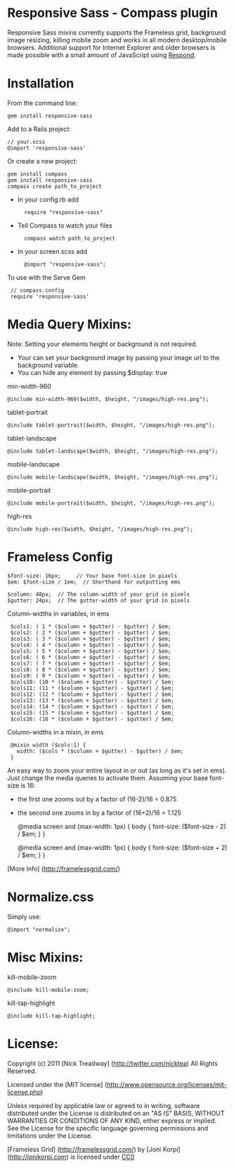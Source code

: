 Responsive Sass - Compass plugin
====================

Responsive Sass mixins currently supports the Frameless grid, background image resizing, killing mobile zoom and works in all modern desktop/mobile browsers. Additional support 
for Internet Explorer and older browsers is made possible with a small amount 
of JavaScript using [Respond](http://github.com/scottjehl/Respond).


Installation
============

From the command line:

    gem install responsive-sass

Add to a Rails project:

    // your.scss
    @import 'responsive-sass'
    
Or create a new project:

    gem install compass
    gem install responsive-sass
    compass create path_to_project

* In your config.rb add

        require "responsive-sass"

* Tell Compass to watch your files

        compass watch path_to_project

* In your screen.scss add

        @import "responsive-sass";


    
To use with the Serve Gem

     // compass.config
     require 'responsive-sass'

Media Query Mixins:
==================

Note: Setting your elements height or background is not required.

- Your can set your background image by passing your image url to the background variable.
- You can hide any element by passing $display: true

min-width-960

    @include min-width-960($width, $height, "/images/high-res.png");

tablet-portrait

    @include tablet-portrait($width, $height, "/images/high-res.png");
   
tablet-landscape

    @include tablet-landscape($width, $height, "/images/high-res.png");
       
mobile-landscape

    @include mobile-landscape($width, $height, "/images/high-res.png");
   
mobile-portrait

    @include mobile-portrait($width, $height, "/images/high-res.png");
   
high-res

    @include high-res($width, $height, "/images/high-res.png");

Frameless Config
================
    $font-size: 16px;     // Your base font-size in pixels
    $em: $font-size / 1em;  // Shorthand for outputting ems

    $column: 48px;  // The column-width of your grid in pixels
    $gutter: 24px;  // The gutter-width of your grid in pixels

Column-widths in variables, in ems

     $cols1: ( 1 * ($column + $gutter) - $gutter) / $em;
     $cols2: ( 2 * ($column + $gutter) - $gutter) / $em;
     $cols3: ( 3 * ($column + $gutter) - $gutter) / $em;
     $cols4: ( 4 * ($column + $gutter) - $gutter) / $em;
     $cols5: ( 5 * ($column + $gutter) - $gutter) / $em;
     $cols6: ( 6 * ($column + $gutter) - $gutter) / $em;
     $cols7: ( 7 * ($column + $gutter) - $gutter) / $em;
     $cols8: ( 8 * ($column + $gutter) - $gutter) / $em;
     $cols9: ( 9 * ($column + $gutter) - $gutter) / $em;
     $cols10: (10 * ($column + $gutter) - $gutter) / $em;
     $cols11: (11 * ($column + $gutter) - $gutter) / $em;
     $cols12: (12 * ($column + $gutter) - $gutter) / $em;
     $cols13: (13 * ($column + $gutter) - $gutter) / $em;
     $cols14: (14 * ($column + $gutter) - $gutter) / $em;
     $cols15: (15 * ($column + $gutter) - $gutter) / $em;
     $cols16: (16 * ($column + $gutter) - $gutter) / $em;

Column-widths in a mixin, in ems

     @mixin width ($cols:1) {
       width: ($cols * ($column + $gutter) - $gutter) / $em;
     }
     

 An easy way to zoom your entire layout in or out (as long as it's set in ems).
 Just change the media queries to activate them.
 Assuming your base font-size is 16:
 - the first one zooms out by a factor of (16-2)/16 = 0.875
 - the second one zooms in by a factor of (16+2)/16 = 1.125

     @media screen and (max-width: 1px) {
       body {
         font-size: ($font-size - 2) / $em;
       }
     }

     @media screen and (max-width: 1px) {
       body {
         font-size: ($font-size + 2) / $em;
       }
     }
     
[More Info] (http://framelessgrid.com/)

Normalize.css
=============

Simply use:
    
    @import "normalize";

Misc Mixins:
===========

kill-mobile-zoom

    @include kill-mobile-zoom;
    
kill-tap-highlight
    
    @include kill-tap-highlight;
    
License:
=======
Copyright (c) 2011 [Nick Treadway] (http://twitter.com/nicktea)
All Rights Reserved.

Licensed under the [MIT license] (http://www.opensource.org/licenses/mit-license.php)

Unless required by applicable law or agreed to in writing, software distributed under the License is distributed on an "AS IS" BASIS, WITHOUT WARRANTIES OR CONDITIONS OF ANY KIND, either express or implied. See the License for the specific language governing permissions and limitations under the License.

[Frameless Grid] (http://framelessgrid.com/) by [Joni Korpi] (http://jonikorpi.com) is licensed under
[CC0](http://creativecommons.org/publicdomain/zero/1.0/)